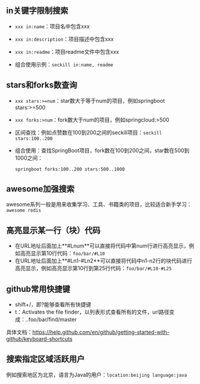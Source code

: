 ## in关键字限制搜索

-   `xxx in:name`：项目名中包含xxx
-   `xxx in:description`：项目描述中包含xxx
-   `xxx in:readme`：项目readme文件中包含xxx

-   组合使用示例：`seckill in:name, readme`



## stars和forks数查询

-   `xxx stars:>=num`：star数大于等于num的项目，例如springboot stars:>=500

-   `xxx forks:>num`：fork数大于num的项目，例如springcloud:>500

-   区间查找：例如点赞数在100到200之间的seckill项目：`seckill stars:100..200`

-   组合使用：查找SpringBoot项目，fork数在100到200之间，star数在500到1000之间：

    `springboot forks:100..200 stars:500..1000`



## awesome加强搜索

awesome系列一般是用来收集学习、工具、书籍类的项目，比较适合新手学习：`awesome redis`



## 高亮显示某一行（块）代码

-   在URL地址后面加上**#Lnum**可以直接将代码中第num行进行高亮显示，例如高亮显示第10行代码：`foo/bar/#L10`
-   在URL地址后面加上**#Ln1-#Ln2**可以直接将代码中n1-n2行的块代码进行高亮显示，例如高亮显示第10行到第25行代码：`foo/bar/#L10-#L25`



## github常用快捷键

-   shift+/，即?能够查看所有快捷键
-   t：Activates the file finder，以列表形式查看所有的文件，url路径变成：..foo/bar/find/master

具体文档：https://help.github.com/en/github/getting-started-with-github/keyboard-shortcuts



## 搜索指定区域活跃用户

例如搜索地区为北京，语言为Java的用户：`location:beijing language:java`
